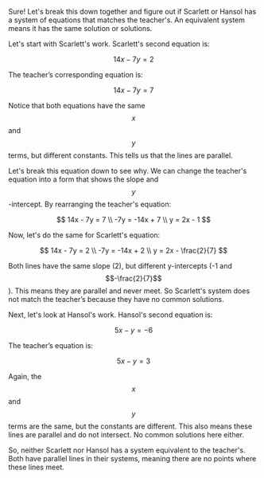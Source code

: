 Sure! Let's break this down together and figure out if Scarlett or Hansol has a system of equations that matches the teacher's. An equivalent system means it has the same solution or solutions.

Let's start with Scarlett's work. Scarlett's second equation is:

$$14x - 7y = 2$$

The teacher’s corresponding equation is:

$$14x - 7y = 7$$

Notice that both equations have the same $$x$$ and $$y$$ terms, but different constants. This tells us that the lines are parallel. 

Let's break this equation down to see why. We can change the teacher's equation into a form that shows the slope and $$y$$-intercept. By rearranging the teacher's equation:

$$
14x - 7y = 7 \\
-7y = -14x + 7 \\
y = 2x - 1
$$

Now, let's do the same for Scarlett's equation:

$$
14x - 7y = 2 \\
-7y = -14x + 2 \\
y = 2x - \frac{2}{7}
$$

Both lines have the same slope (2), but different y-intercepts (-1 and $$-\frac{2}{7}$$). This means they are parallel and never meet. So Scarlett's system does not match the teacher’s because they have no common solutions.

Next, let's look at Hansol's work. Hansol's second equation is:

$$5x - y = -6$$

The teacher’s equation is:

$$5x - y = 3$$

Again, the $$x$$ and $$y$$ terms are the same, but the constants are different. This also means these lines are parallel and do not intersect. No common solutions here either.

So, neither Scarlett nor Hansol has a system equivalent to the teacher's. Both have parallel lines in their systems, meaning there are no points where these lines meet.